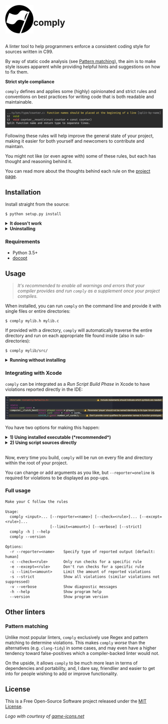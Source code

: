 <img width="90" src="assets/logo.png" alt="comply" align="left">

# comply

<br/>

A linter tool to help programmers enforce a consistent coding style for sources written in C99.

By way of static code analysis (see [Pattern matching](#pattern-matching)), the aim is to make style issues apparent while providing helpful hints and suggestions on how to fix them.

**Strict style compliance**

`comply` defines and applies some (highly) opinionated and strict rules and conventions on best practices for writing code that is both readable and maintainable.

![](assets/example_terminal.png "An example of reported violations using the Human reporting mode in a terminal")

Following these rules will help improve the general state of your project, making it easier for both yourself and newcomers to contribute and maintain.

You might not like (or even agree with) some of these rules, but each has thought and reasoning behind it.

You can read more about the thoughts behind each rule on the [project page](http://jhauberg.github.io/comply).

## Installation

Install straight from the source:

```console
$ python setup.py install
```

<details>
  <summary><strong>It doesn't work</strong></summary>

<br/>

There's a few things that could go wrong during an install. If things didn't go as expected, check the following:

**You may have more than one Python version installed**

Some systems may have multiple Python versions installed and available. This project requires Python 3.5 or later, so you may need to specify that you want to use a later version:

```console
$ python3 setup.py install
```

**Your PATH environment variable may be incorrect**

When you first installed Python, the installer probably added the `PATH` automatically to your `~/.profile` or `~/.bash_profile`. However, in case it didn't, it should look something like this:

```bash
PATH="/Library/Frameworks/Python.framework/Versions/3.6/bin:${PATH}"
export PATH
```

You may additionally need to add the `PYTHONPATH` variable and have it point to the `site-packages` directory of your Python version; for example, for a Python 3.6 installation, the variable could look like this:

```bash
export PYTHONPATH="${PYTHONPATH}/Library/Frameworks/Python.framework/Versions/3.6/lib/python3.6/site-packages"
```

</details>

<details>
  <summary><strong>Uninstalling</strong></summary>

<br/>

If you want to uninstall `comply` and make sure that you get rid of everything, you can run the installation again using the additional `--record` argument to save a list of all installed files:

```console
$ python setup.py install --record installed_files.txt
```

You can then go through all listed files and manually delete each one.

</details>

### Requirements

- Python 3.5+
- [docopt](https://github.com/docopt/docopt)

## Usage

> *It's recommended to enable all warnings and errors that your compiler provides and run `comply` as a supplement once your project compiles.*

When installed, you can run `comply` on the command line and provide it with single files or entire directories:

```console
$ comply mylib.h mylib.c
```

If provided with a directory, `comply` will automatically traverse the entire directory and run on each appropriate file found inside (also in sub-directories):

```console
$ comply mylib/src/
```

<details>
  <summary><strong>Running without installing</strong></summary>

<br/>

You can also run `comply` without having to first install it.

**1) By executing the supplied run script**

From anywhere, simply execute [run.py](run.py) with the same arguments that you normally would `comply`. The script is found at the root of the project.

```console
$ python path/to/comply/run.py src.h src.c --reporter=human
```

**2) By executing the module as a script**

This requires the working directory to be at the root of the project.

```console
$ cd path/to/comply
$ python -m comply path/to/src/
```

</details>

### Integrating with Xcode

`comply` can be integrated as a *Run Script Build Phase* in Xcode to have violations reported directly in the IDE:

![](assets/example.png "An example of reported violations in Xcode")

You have two options for making this happen:

<details>
  <summary><strong>1) Using installed executable (*recommended*)</strong></summary>

<br/>

First, figure out exactly where `comply` has been installed to:

```console
$ which comply
```

This should provide you with a path to the executable, e.g. something like:

```console
/Library/Frameworks/Python.framework/Versions/3.6/bin/comply
```

In Xcode, add a new *Run Script Phase*. Copy and paste below snippet into the script editor. Replace `<executable>` with the path to the `comply` executable that you just found.

```shell
export PYTHONIOENCODING=UTF-8

<executable> "${SRCROOT}" --reporter=oneline
```

For example, this would become:

```shell
export PYTHONIOENCODING=UTF-8

/Library/Frameworks/Python.framework/Versions/3.6/bin/comply "${SRCROOT}" --reporter=oneline
```

</details>

<details>
  <summary><strong>2) Using script sources directly</strong></summary>

<br/>

If you prefer not installing, you can still use the phase script as described in **1)**. It can be useful to avoid installing if you're working on new features or fixing bugs.

Just point to the [run.py](run.py) script instead of the installed executable:

```shell
export PYTHONIOENCODING=UTF-8

python path/to/comply/run.py "${SRCROOT}" --reporter=oneline
```

</details>

<br />

Now, every time you build, `comply` will be run on every file and directory within the root of your project. 

You can change or add arguments as you like, but `--reporter=oneline` is required for violations to be displayed as pop-ups.

### Full usage

```console
Make your C follow the rules

Usage:
  comply <input>... [--reporter=<name>] [--check=<rule>]... [--except=<rule>]...
                    [--limit=<amount>] [--verbose] [--strict]
  comply -h | --help
  comply --version

Options:
  -r --reporter=<name>    Specify type of reported output [default: human]
  -c --check=<rule>       Only run checks for a specific rule
  -e --except=<rule>      Don't run checks for a specific rule
  -i --limit=<amount>     Limit the amount of reported violations
  -s --strict             Show all violations (similar violations not suppressed)
  -v --verbose            Show diagnostic messages
  -h --help               Show program help
  --version               Show program version
```

## Other linters

### Pattern matching

Unlike most popular linters, `comply` exclusively use Regex and pattern matching to determine violations. This makes `comply` *worse* than the alternatives (e.g. `clang-tidy`) in some cases, and may even have a higher tendency toward false-positives which a compiler-backed linter would not.

On the upside, it allows `comply` to be much more lean in terms of dependencies and portability, and, I dare say, friendlier and easier to get into for people wishing to add or improve functionality.

## License

This is a Free Open-Source Software project released under the [MIT License](LICENSE).

*Logo with courtesy of [game-icons.net](http://game-icons.net/lorc/originals/black-flag.html)*

